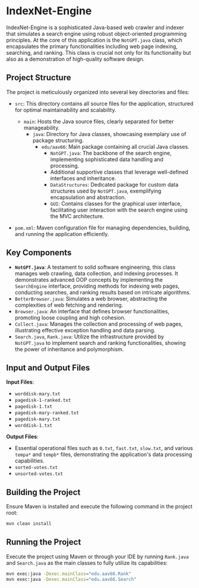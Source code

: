 # IndexNet-Engine

IndexNet-Engine is a sophisticated Java-based web crawler and indexer that simulates a search engine using robust object-oriented programming principles. At the core of this application is the `NotGPT.java` class, which encapsulates the primary functionalities including web page indexing, searching, and ranking. This class is crucial not only for its functionality but also as a demonstration of high-quality software design.

## Project Structure

The project is meticulously organized into several key directories and files:

-   `src`: This directory contains all source files for the application, structured for optimal maintainability and scalability.

    -   `main`: Hosts the Java source files, clearly separated for better manageability.
        -   `java`: Directory for Java classes, showcasing exemplary use of package structuring.
            -   `edu/aav66`: Main package containing all crucial Java classes.
                -   `NotGPT.java`: The backbone of the search engine, implementing sophisticated data handling and processing.
                -   Additional supportive classes that leverage well-defined interfaces and inheritance.
                -   `DataStructures`: Dedicated package for custom data structures used by `NotGPT.java`, exemplifying encapsulation and abstraction.
                -   `GUI`: Contains classes for the graphical user interface, facilitating user interaction with the search engine using the MVC architecture.

-   `pom.xml`: Maven configuration file for managing dependencies, building, and running the application efficiently.

## Key Components

-   **`NotGPT.java`**: A testament to solid software engineering, this class manages web crawling, data collection, and indexing processes. It demonstrates advanced OOP concepts by implementing the `SearchEngine` interface, providing methods for indexing web pages, conducting searches, and ranking results based on intricate algorithms.
-   `BetterBrowser.java`: Simulates a web browser, abstracting the complexities of web fetching and rendering.
-   `Browser.java`: An interface that defines browser functionalities, promoting loose coupling and high cohesion.
-   `Collect.java`: Manages the collection and processing of web pages, illustrating effective exception handling and data parsing.
-   `Search.java`, `Rank.java`: Utilize the infrastructure provided by `NotGPT.java` to implement search and ranking functionalities, showing the power of inheritance and polymorphism.

## Input and Output Files

**Input Files**:

-   `worddisk-mary.txt`
-   `pagedisk-1-ranked.txt`
-   `pagedisk-1.txt`
-   `pagedisk-mary-ranked.txt`
-   `pagedisk-mary.txt`
-   `worddisk-1.txt`

**Output Files**:

-   Essential operational files such as `0.txt`, `fast.txt`, `slow.txt`, and various `tempa*` and `tempb*` files, demonstrating the application's data processing capabilities.
-   `sorted-votes.txt`
-   `unsorted-votes.txt`

## Building the Project

Ensure Maven is installed and execute the following command in the project root:

```bash
mvn clean install
```

## Running the Project

Execute the project using Maven or through your IDE by running `Rank.java` and `Search.java` as the main classes to fully utilize its capabilities:

```bash
mvn exec:java -Dexec.mainClass="edu.aav66.Rank"
mvn exec:java -Dexec.mainClass="edu.aav66.Search"
```
